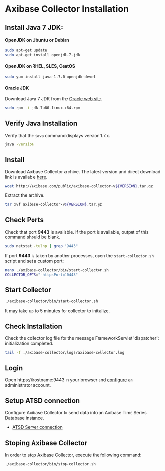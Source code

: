 # Axibase Collector Installation

## Install Java 7 JDK:

#### OpenJDK on Ubuntu or Debian

```sh
sudo apt-get update
sudo apt-get install openjdk-7-jdk
```

#### OpenJDK on RHEL, SLES, CentOS

```sh
sudo yum install java-1.7.0-openjdk-devel
```

#### Oracle JDK

Download Java 7 JDK from the [Oracle web site](http://www.oracle.com/technetwork/java/javase/downloads/jdk7-downloads-1880260.html).

```sh
sudo rpm -i jdk-7u80-linux-x64.rpm
```

## Verify Java Installation

Verify that the `java` command displays version 1.7.x.

```sh
java -version
```

## Install

Download Axibase Collector archive. The latest version and direct download link is available  [here](https://axibase.com/public/axibase-collector_latest.htm).

```sh
wget http://axibase.com/public/axibase-collector-v${VERSION}.tar.gz
```

Extract the archive.

```sh
tar xvf axibase-collector-v${VERSION}.tar.gz
```

## Check Ports

Check that port **9443** is available. If the port is available, output of this command should be blank.

```sh
sudo netstat -tulnp | grep "9443"
```

If port **9443** is taken by another processes, open the `start-collector.sh` script and set a custom port:

```sh
nano ./axibase-collector/bin/start-collector.sh
COLLECTOR_OPTS="-httpsPort=10443"
```

## Start Collector

```sh
./axibase-collector/bin/start-collector.sh
```

It may take up to 5 minutes for collector to initialize.

## Check Installation

Check the collector log file for the message FrameworkServlet 'dispatcher': initialization completed.

```sh
tail -f ./axibase-collector/logs/axibase-collector.log
```

## Login

Open https://hostname:9443 in your browser and [configure](configure-administrator-account.md) an administrator account.

## Setup ATSD connection

Configure Axibase Collector to send data into an Axibase Time Series Database instance.

*   [ATSD Server connection](atsd-server-connection.md)

## Stoping Axibase Collector

In order to stop Axibase Collector, execute the following command:

```sh
./axibase-collector/bin/stop-collector.sh
```
